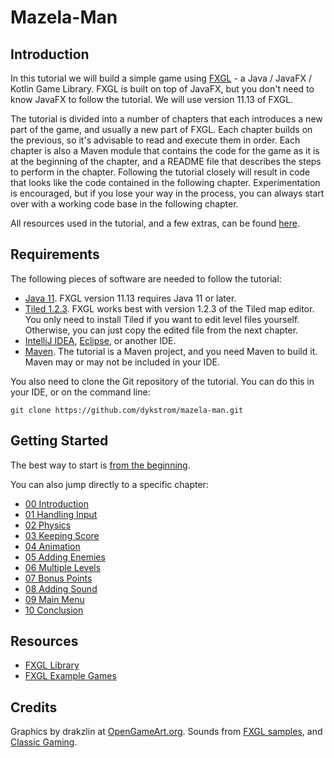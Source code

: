 # Mazela-Man


## Introduction

In this tutorial we will build a simple game using [FXGL](https://github.com/AlmasB/FXGL) -
a Java / JavaFX / Kotlin Game Library. FXGL is built on top of JavaFX, but you don't need
to know JavaFX to follow the tutorial. We will use version 11.13 of FXGL.

The tutorial is divided into a number of chapters that each introduces a new part of the game,
and usually a new part of FXGL. Each chapter builds on the previous, so it's advisable to read
and execute them in order. Each chapter is also a Maven module that contains the code for the
game as it is at the beginning of the chapter, and a README file that describes the steps to 
perform in the chapter. Following the tutorial closely will result in code that looks like the
code contained in the following chapter. Experimentation is encouraged, but if you lose your 
way in the process, you can always start over with a working code base in the following chapter.

All resources used in the tutorial, and a few extras, can be found [here](reources).


## Requirements

The following pieces of software are needed to follow the tutorial:

* [Java 11](https://adoptopenjdk.net). FXGL version 11.13 requires Java 11 or later.
* [Tiled 1.2.3](https://github.com/mapeditor/tiled/releases/tag/v1.2.3). FXGL works best with 
  version 1.2.3 of the Tiled map editor. You only need to install Tiled if you want to edit 
  level files yourself. Otherwise, you can just copy the edited file from the next chapter. 
* [IntelliJ IDEA](https://www.jetbrains.com/idea), [Eclipse](https://www.eclipse.org/eclipseide), 
  or another IDE.
* [Maven](http://maven.apache.org/index.html). The tutorial is a Maven project, and you need 
  Maven to build it. Maven may or may not be included in your IDE.

You also need to clone the Git repository of the tutorial. You can do this in your IDE, or
on the command line:

```shell
git clone https://github.com/dykstrom/mazela-man.git
```


## Getting Started

The best way to start is [from the beginning](00-introduction/README.md).

You can also jump directly to a specific chapter:

* [00 Introduction](00-introduction/README.md)
* [01 Handling Input](01-chapter-1/README.md)
* [02 Physics](02-chapter-2/README.md)
* [03 Keeping Score](03-chapter-3/README.md)
* [04 Animation](04-chapter-4/README.md)
* [05 Adding Enemies](05-chapter-5/README.md)
* [06 Multiple Levels](06-chapter-6/README.md)
* [07 Bonus Points](07-chapter-7/README.md)
* [08 Adding Sound](08-chapter-8/README.md)
* [09 Main Menu](09-chapter-9/README.md)
* [10 Conclusion](10-chapter-10/README.md)


## Resources

* [FXGL Library](https://github.com/AlmasB/FXGL)
* [FXGL Example Games](https://github.com/AlmasB/FXGLGames)


## Credits

Graphics by drakzlin at [OpenGameArt.org](https://opengameart.org).
Sounds from [FXGL samples](https://github.com/AlmasB/FXGL), and [Classic Gaming](http://www.classicgaming.cc).
